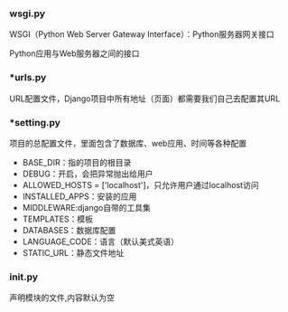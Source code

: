 ### wsgi.py

WSGI（Python Web Server Gateway Interface）：Python服务器网关接口

Python应用与Web服务器之间的接口



### *urls.py

URL配置文件，Django项目中所有地址（页面）都需要我们自己去配置其URL



### *setting.py

项目的总配置文件，里面包含了数据库、web应用、时间等各种配置

-   BASE_DIR：指的项目的根目录
-   DEBUG：开启，会把异常抛出给用户
-   ALLOWED_HOSTS = ['localhost']，只允许用户通过localhost访问
-   INSTALLED_APPS：安装的应用
-   MIDDLEWARE:django自带的工具集
-   TEMPLATES：模板
-   DATABASES：数据库配置
-   LANGUAGE_CODE：语言（默认美式英语）
-   STATIC_URL：静态文件地址



### __init__.py

声明模块的文件,内容默认为空